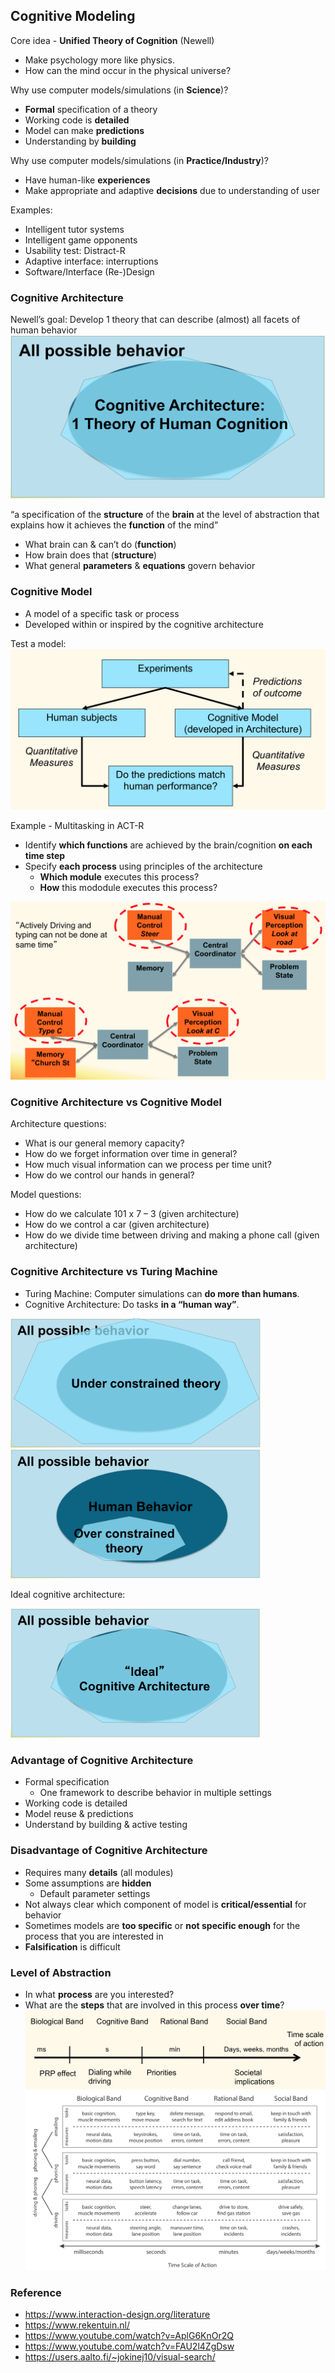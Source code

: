 ## Cognitive Modeling

Core idea - **Unified Theory of Cognition** (Newell)
* Make psychology more like physics.
* How can the mind occur in the physical universe?

Why use computer models/simulations (in **Science**)?
* **Formal** specification of a theory
* Working code is **detailed**
* Model can make **predictions**
* Understanding by **building**

Why use computer models/simulations (in **Practice/Industry**)?
* Have human-like **experiences**
* Make appropriate and adaptive **decisions** due to understanding of user

Examples:
* Intelligent tutor systems
* Intelligent game opponents
* Usability test:  Distract-R
* Adaptive interface: interruptions
* Software/Interface (Re-)Design

### Cognitive Architecture

Newell’s goal: Develop 1 theory that can describe (almost) all facets of human behavior
![cognitive-architecture](./pix/cognitive-architecture.png)

“a specification of the **structure** of the **brain** at the level of abstraction that explains how it achieves the **function** of the mind”
* What brain can & can’t do (**function**)
* How brain does that (**structure**)
* What general **parameters** & **equations** govern behavior

### Cognitive Model

* A model of a specific task or process
* Developed within or inspired by the cognitive architecture

Test a model:
![test-model](./pix/test-model.png)

Example - Multitasking in ACT-R
* Identify **which functions** are achieved by the brain/cognition **on each time step**
* Specify **each process** using principles of the architecture
	* **Which module** executes this process?
	* **How** this mododule executes this process?

![multitasking-in-act-r](./pix/multitasking-in-act-r.png)

### Cognitive Architecture vs Cognitive Model

Architecture questions:
* What is our general memory capacity?
* How do we forget information over time in general?
* How much visual information can we process per time unit?
*  How do we control our hands in general?

Model questions:
* How do we calculate 101 x 7 – 3 (given architecture)
* How do we control a car (given architecture)
* How do we divide time between driving and making a phone call (given architecture)

### Cognitive Architecture vs Turing Machine

* Turing Machine: Computer simulations can **do more than humans**.
* Cognitive Architecture: Do tasks **in a “human way”**.

<p float="left">
	<img src="./pix/under-constrained-theory.png" width="400" />
	<img src="./pix/over-constrained-theory.png" width="400" />
</p>

Ideal cognitive architecture:
<p float="left">
	<img src="./pix/ideal-cognitive-architecture.png" width="400" />
</p>

### Advantage of Cognitive Architecture

* Formal specification
	* One framework to describe behavior in multiple settings
* Working code is detailed
* Model reuse & predictions
* Understand by building & active testing

### Disadvantage of Cognitive Architecture

* Requires many **details** (all modules)
* Some assumptions are **hidden**
	* Default parameter settings
* Not always clear which component of model is **critical/essential** for behavior
* Sometimes models are **too specific** or **not specific enough** for the process that you are interested in
* **Falsification** is difficult

### Level of Abstraction

* In what **process** are you interested?
* What are the **steps** that are involved in this process **over time**?
![abstraction-continuum-1](./pix/abstraction-continuum-1.png)
![abstraction-continuum-2](./pix/abstraction-continuum-2.png)

### Reference

* https://www.interaction-design.org/literature
* https://www.rekentuin.nl/
* https://www.youtube.com/watch?v=AplG6KnOr2Q
* https://www.youtube.com/watch?v=FAU2l4ZgDsw
* https://users.aalto.fi/~jokinej10/visual-search/

